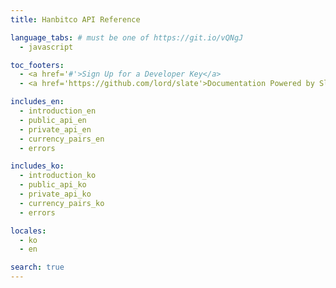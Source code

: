 ```yaml
---
title: Hanbitco API Reference

language_tabs: # must be one of https://git.io/vQNgJ
  - javascript

toc_footers:
  - <a href='#'>Sign Up for a Developer Key</a>
  - <a href='https://github.com/lord/slate'>Documentation Powered by Slate</a>

includes_en:
  - introduction_en
  - public_api_en
  - private_api_en
  - currency_pairs_en
  - errors

includes_ko:
  - introduction_ko
  - public_api_ko
  - private_api_ko
  - currency_pairs_ko
  - errors

locales:
  - ko
  - en

search: true
---
```


